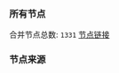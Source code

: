 ### 所有节点
合并节点总数: `1331`
[节点链接](https://raw.githubusercontent.com/rzhy1/11/master/sub/sub_merge_base64.txt)

### 节点来源
